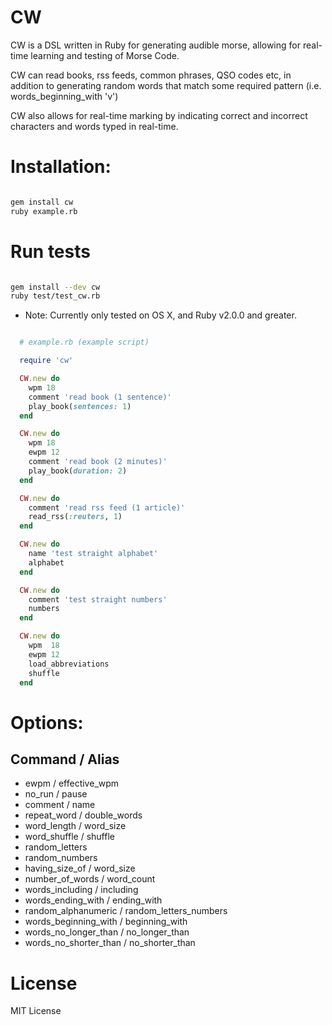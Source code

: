 # CW

CW is a DSL written in Ruby for generating audible morse, allowing for
real-time learning and testing of Morse Code.

CW can read books, rss feeds, common phrases, QSO codes etc, in
addition to generating random words that match some required pattern
(i.e. words_beginning_with 'v')

CW also allows for real-time marking by indicating correct and
incorrect characters and words typed in real-time.

# Installation:

```sh

gem install cw
ruby example.rb

```
# Run tests

```sh

gem install --dev cw
ruby test/test_cw.rb

```

 - Note: Currently only tested on OS X, and Ruby v2.0.0 and greater.

```ruby

  # example.rb (example script)

  require 'cw'

  CW.new do
    wpm 18
    comment 'read book (1 sentence)'
    play_book(sentences: 1)
  end

  CW.new do
    wpm 18
    ewpm 12
    comment 'read book (2 minutes)'
    play_book(duration: 2)
  end

  CW.new do
    comment 'read rss feed (1 article)'
    read_rss(:reuters, 1)
  end

  CW.new do
    name 'test straight alphabet'
    alphabet
  end

  CW.new do
    comment 'test straight numbers'
    numbers
  end

  CW.new do
    wpm  18
    ewpm 12
    load_abbreviations
    shuffle
  end

```

# Options:

  Command / Alias
  ---------------
 -  ewpm                  / effective_wpm
 -  no_run                / pause
 -  comment               / name
 -  repeat_word           / double_words
 -  word_length           / word_size
 -  word_shuffle          / shuffle
 -  random_letters
 -  random_numbers
 -  having_size_of        / word_size
 -  number_of_words       / word_count
 -  words_including       / including
 -  words_ending_with     / ending_with
 -  random_alphanumeric   / random_letters_numbers
 -  words_beginning_with  / beginning_with
 -  words_no_longer_than  / no_longer_than
 -  words_no_shorter_than / no_shorter_than

# License

MIT License
